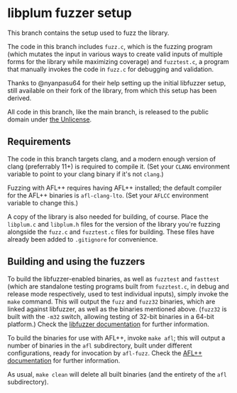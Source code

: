 # libplum fuzzer setup

This branch contains the setup used to fuzz the library.

The code in this branch includes `fuzz.c`, which is the fuzzing program (which mutates the input in various ways to
create valid inputs of multiple forms for the library while maximizing coverage) and `fuzztest.c`, a program that
manually invokes the code in `fuzz.c` for debugging and validation.

Thanks to @nyanpasu64 for their help setting up the initial libfuzzer setup, still available on their fork of the
library, from which this setup has been derived.

All code in this branch, like the main branch, is released to the public domain under [the Unlicense](LICENSE).

## Requirements

The code in this branch targets clang, and a modern enough version of clang (preferrably 11+) is required to compile
it.
(Set your `CLANG` environment variable to point to your clang binary if it's not `clang`.)

Fuzzing with AFL++ requires having AFL++ installed; the default compiler for the AFL++ binaries is `afl-clang-lto`.
(Set your `AFLCC` environment variable to change this.)

A copy of the library is also needed for building, of course.
Place the `libplum.c` and `libplum.h` files for the version of the library you're fuzzing alongside the `fuzz.c` and
`fuzztest.c` files for building.
These files have already been added to `.gitignore` for convenience.

## Building and using the fuzzers

To build the libfuzzer-enabled binaries, as well as `fuzztest` and `fasttest` (which are standalone testing programs
built from `fuzztest.c`, in debug and release mode respectively, used to test individual inputs), simply invoke the
`make` command.
This will output the `fuzz` and `fuzz32` binaries, which are linked against libfuzzer, as well as the binaries
mentioned above.
(`fuzz32` is built with the `-m32` switch, allowing testing of 32-bit binaries in a 64-bit platform.)
Check the [libfuzzer documentation](https://llvm.org/docs/LibFuzzer.html) for further information.

To build the binaries for use with AFL++, invoke `make afl`; this will output a number of binaries in the `afl`
subdirectory, built under different configurations, ready for invocation by `afl-fuzz`.
Check the [AFL++ documentation](https://github.com/AFLplusplus/AFLplusplus/tree/stable/docs) for further information.

As usual, `make clean` will delete all built binaries (and the entirety of the `afl` subdirectory).
